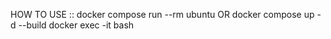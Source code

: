 HOW TO USE ::
docker compose run --rm ubuntu
OR
docker compose up -d --build
docker exec -it <containerId> bash
